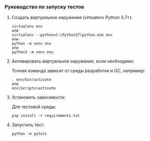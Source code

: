 ### Руководство по запуску тестов

1. Создать виртуальное окружение (virtualenv Python 3.7+):
    ```
    virtualenv env 
    или
    virtualenv --python=C:\Python37\python.exe env 
    или
    python -m venv env
    или
    python3 -m venv env
   ```

2. Активировать виртуальное окружение, если необходимо:

    Точная команда зависит от среды разработки и ОС, например:
    ```
    . env/bin/activate
    или
    env\Scripts\activate
    ```
3. Установить зависимости:

    Для тестовой среды:
    
    ```
    pip install -r requirements.txt
    ```
4. Запустить тест:

    ```
   python -m pytest
   ```